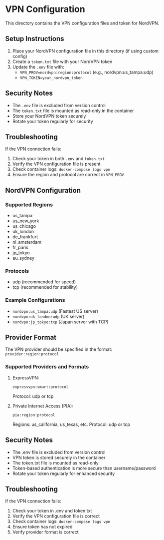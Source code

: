 # VPN Configuration

This directory contains the VPN configuration files and token for NordVPN.

## Setup Instructions

1. Place your NordVPN configuration file in this directory (if using custom config)
2. Create a `token.txt` file with your NordVPN token
3. Update the `.env` file with:
   - `VPN_PROV=nordvpn:region:protocol` (e.g., nordvpn:us_tampa:udp)
   - `VPN_TOKEN=your_nordvpn_token`

## Security Notes

- The `.env` file is excluded from version control
- The `token.txt` file is mounted as read-only in the container
- Store your NordVPN token securely
- Rotate your token regularly for security

## Troubleshooting

If the VPN connection fails:
1. Check your token in both `.env` and `token.txt`
2. Verify the VPN configuration file is present
3. Check container logs: `docker-compose logs vpn`
4. Ensure the region and protocol are correct in `VPN_PROV`

## NordVPN Configuration

### Supported Regions
- us_tampa
- us_new_york
- us_chicago
- uk_london
- de_frankfurt
- nl_amsterdam
- fr_paris
- jp_tokyo
- au_sydney

### Protocols
- udp (recommended for speed)
- tcp (recommended for stability)

### Example Configurations
- `nordvpn:us_tampa:udp` (Fastest US server)
- `nordvpn:uk_london:udp` (UK server)
- `nordvpn:jp_tokyo:tcp` (Japan server with TCP)

## Provider Format

The VPN provider should be specified in the format: `provider:region:protocol`

### Supported Providers and Formats

1. ExpressVPN:
   ```
   expressvpn:smart:protocol
   ```
   Protocol: udp or tcp

2. Private Internet Access (PIA):
   ```
   pia:region:protocol
   ```
   Regions: us_california, us_texas, etc.
   Protocol: udp or tcp

## Security Notes

- The .env file is excluded from version control
- VPN token is stored securely in the container
- The token.txt file is mounted as read-only
- Token-based authentication is more secure than username/password
- Rotate your token regularly for enhanced security

## Troubleshooting

If the VPN connection fails:
1. Check your token in .env and token.txt
2. Verify the VPN configuration file is correct
3. Check container logs: `docker-compose logs vpn`
4. Ensure token has not expired
5. Verify provider format is correct 